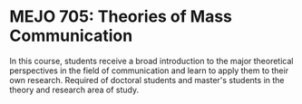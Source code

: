 # MEJO 705: Theories of Mass Communication

In this course, students receive a broad introduction to the major theoretical perspectives in the field of communication and learn to apply them to their own research. Required of doctoral students and master's students in the theory and research area of study.